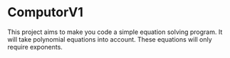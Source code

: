 # ComputorV1
This project aims to make you code a simple equation solving program. It will take polynomial equations into account. These equations will only require exponents. 
